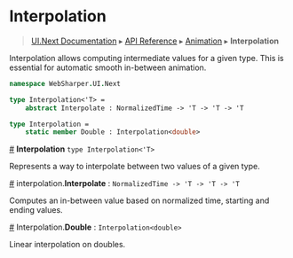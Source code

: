 # Interpolation
> [UI.Next Documentation](UINext.md) ▸ [API Reference](UINext-API.md) ▸ [Animation](UINext-Animation.md) ▸ **Interpolation**

Interpolation allows computing intermediate values for a given type.
This is essential for automatic smooth in-between animation.

```fsharp
namespace WebSharper.UI.Next

type Interpolation<'T> =
    abstract Interpolate : NormalizedTime -> 'T -> 'T -> 'T

type Interpolation =
    static member Double : Interpolation<double>
```

<a name="Interpolation" href="#Interpolation">#</a> **Interpolation** `type Interpolation<'T>`

Represents a way to interpolate between two values of a given type.

<a name="Interpolate" href="#Interpolate">#</a> interpolation.**Interpolate** : `NormalizedTime -> 'T -> 'T -> 'T`

Computes an in-between value based on normalized time, starting and ending values.

<a name="Interpolation.Double" href="#Interpolation.Double">#</a> Interpolation.**Double** : `Interpolation<double>`

Linear interpolation on doubles.
